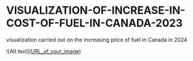 # VISUALIZATION-OF-INCREASE-IN-COST-OF-FUEL-IN-CANADA-2023
visualization carried out on the increasing price of fuel in Canada in 2024

![Alt text]([URL_of_your_image](https://github.com/Olubayodejoy/VISUALIZATION-OF-INCREASE-IN-COST-OF-FUEL-IN-CANADA-2023/blob/main/picture1.PNG?raw=true
))
